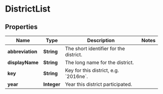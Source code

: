 # DistrictList

## Properties
Name | Type | Description | Notes
------------ | ------------- | ------------- | -------------
**abbreviation** | **String** | The short identifier for the district. | 
**displayName** | **String** | The long name for the district. | 
**key** | **String** | Key for this district, e.g. &#x60;2016ne&#x60;. | 
**year** | **Integer** | Year this district participated. | 
